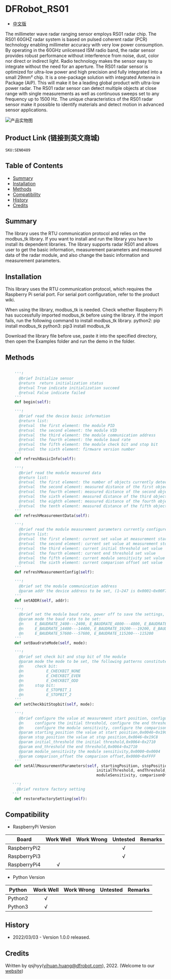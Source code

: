 # DFRobot_RS01
* [中文版](./README_CN.md)

The millimeter wave radar ranging sensor employs RS01 radar chip.
The RS01 60GHZ radar system is based on pulsed coherent radar (PCR) technology enabling millimeter accuracy with very low power consumption.
By operating in the 60GHz unlicensed ISM radio band, the radar sensor provides robust performance without interference from noise, dust, color nor direct or indirect light. Radio technology makes the sensor easy to integrate without the need for an aperture.
The RS01 radar sensor is optimized for ultra-low power and high precision and fully integrated into a small 29mm² chip. It is a one-package solution with integrated Antenna in Package (AiP). This will make it be a leading global product with ultra-low power radar.
The RS01 radar sensor can detect multiple objects at close range with single measurements as well as continuous sweeps set to any frequency up to 1500 Hz.
The unique characteristics of the RS01 radar sensor make it possible to identify materials and detect motion in advanced sensor applications.

![产品实物图](../../resources/images/RS01.png)


## Product Link (链接到英文商城)
    SKU:SEN0489


## Table of Contents

* [Summary](#summary)
* [Installation](#installation)
* [Methods](#methods)
* [Compatibility](#compatibility)
* [History](#history)
* [Credits](#credits)


## Summary

The library uses the RTU communication protocol and relies on the modbus_tk library. If you want to install and run the library you have to install its dependent libraries.
The library supports radar RS01 and allows user to get the basic information, measurement parameters and measured data of the radar module, and also change the basic information and measurement parameters.


## Installation

This library uses the RTU communication protocol, which requires the Raspberry Pi serial port. For serial port configuration, refer to the product wiki.

When using the library, modbus_tk is needed. Check whether Raspberry Pi has successfully imported modbus_tk before using the library. If the import fails, run the following command to install modbus_tk library.
python2: pip install modbus_tk
python3: pip3 install modbus_tk

Download the library file before use, paste it into the specified directory, then open the Examples folder and run the demo in the folder.


## Methods

```python

    '''!
      @brief Initialize sensor
      @return  return initialization status
      @retval True indicate initialization succeed
      @retval False indicate failed
    '''
    def begin(self):

    '''!
      @brief read the device basic information
      @return list: 
      @retval  the first element: the module PID
      @retval  the second element: the module VID
      @retval  the third element: the module communication address
      @retval  the fourth element: the module baud rate
      @retval  the fifth element: the module check bit and stop bit
      @retval  the sixth element: firmware version number
    '''
    def refreshBasicInfo(self):

    '''!
      @brief read the module measured data
      @return list: 
      @retval  the first element: the number of objects currently detected
      @retval  the second element: measured distance of the first object; the third element: measured intensity of the first object
      @retval  the fourth element: measured distance of the second object; the fifth element: measured intensity of the second object
      @retval  the sixth element: measured distance of the third object; the seventh element: measured intensity of the third object
      @retval  the eighth element: measured distance of the fourth object; the ninth element: measured intensity of the fourth object
      @retval  the tenth element: measured distance of the fifth object; the eleventh element: measured intensity of the fifth object
    '''
    def refreshMeasurementData(self):

    '''!
      @brief read the module measurement parameters currently configured
      @return list: 
      @retval  the first element: current set value at measurement start position 
      @retval  the second element: current set value at measurement stop position 
      @retval  the third element: current initial threshold set value
      @retval  the fourth element: current end threshold set value
      @retval  the fifth element: current module sensitivity set value
      @retval  the sixth element: current comparison offset set value
    '''
    def refreshMeasurementConfig(self):

    '''!
      @brief set the module communication address
      @param addr the device address to be set, (1~247 is 0x0001~0x00F7)
    '''
    def setADDR(self, addr):

    '''!
      @brief set the module baud rate, power off to save the settings, and restart for the settings to take effect
      @param mode the baud rate to be set:
      @n     E_BAUDRATE_2400---2400, E_BAUDRATE_4800---4800, E_BAUDRATE_9600---9600, 
      @n     E_BAUDRATE_14400---14400, E_BAUDRATE_19200---19200, E_BAUDRATE_38400---38400, 
      @n     E_BAUDRATE_57600---57600, E_BAUDRATE_115200---115200
    '''
    def setBaudrateMode(self, mode):

    '''!
      @brief set check bit and stop bit of the module
      @param mode the mode to be set, the following patterns constitute mode:
      @n     check bit:
      @n          E_CHECKBIT_NONE
      @n          E_CHECKBIT_EVEN
      @n          E_CHECKBIT_ODD
      @n     stop bit:
      @n          E_STOPBIT_1
      @n          E_STOPBIT_2
    '''
    def setCheckbitStopbit(self, mode):

    '''!
      @brief configure the value at measurement start position, configure the value at measurement stop position, 
      @n     configure the initial threshold, configure the end threshold, 
      @n     configure the module sensitivity, configure the comparison offset
      @param starting_position the value at start position,0x0046~0x19C8
      @param stop_position the value at stop position,0x0046~0x19C8
      @param initial_threshold the initial threshold,0x0064~0x2710
      @param end_threshold the end threshold,0x0064~0x2710
      @param module_sensitivity the module sensitivity,0x0000~0x0004
      @param comparison_offset the comparison offset,0x0000~0xFFFF
    '''
    def setAllMeasurementParameters(self, startingPosition, stopPosition, 
                                        initialThreshold, endThreshold,
                                        moduleSensitivity, comparisonOffset):

   '''!
     @brief restore factory setting
   '''
    def restoreFactorySetting(self):

```


## Compatibility

* RaspberryPi Version

| Board        | Work Well | Work Wrong | Untested | Remarks |
| ------------ | :-------: | :--------: | :------: | ------- |
| RaspberryPi2 |           |            |    √     |         |
| RaspberryPi3 |           |            |    √     |         |
| RaspberryPi4 |     √     |            |          |         |

* Python Version

| Python  | Work Well | Work Wrong | Untested | Remarks |
| ------- | :-------: | :--------: | :------: | ------- |
| Python2 |     √     |            |          |         |
| Python3 |     √     |            |          |         |


## History

- 2022/03/03 - Version 1.0.0 released.


## Credits

Written by qsjhyy(yihuan.huang@dfrobot.com), 2022. (Welcome to our [website](https://www.dfrobot.com/))

